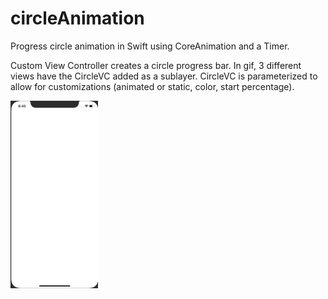# circleAnimation

Progress circle animation in Swift using CoreAnimation and a Timer.

Custom View Controller creates a circle progress bar. In gif, 3 different views have the CircleVC added as a sublayer. CircleVC is parameterized to allow for customizations (animated or static, color, start percentage).

<img src="circleAnimationAnimNew.gif" width=140 height=300/>
